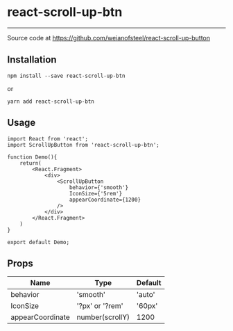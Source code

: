 # react-scroll-up-btn

---

Source code at https://github.com/weianofsteel/react-scroll-up-button

## Installation

    npm install --save react-scroll-up-btn

or

    yarn add react-scroll-up-btn

## Usage

``` 
import React from 'react';
import ScrollUpButton from 'react-scroll-up-btn';

function Demo(){
    return(
        <React.Fragment>
            <div>
                <ScrollUpButton 
                    behavior={'smooth'}
                    IconSize={'5rem'}
                    appearCoordinate={1200}
                />    
            </div> 
        </React.Fragment>
    )
}

export default Demo;
```

## Props

|        Name        |        Type       |  Default  | 
|--------------------|-------------------|-----------|
|      behavior      |      'smooth'     |   'auto'  |  
|      IconSize      |  '?px' or '?rem'  |   '60px'  |           
|  appearCoordinate  |  number(scrollY)  |    1200   |                

